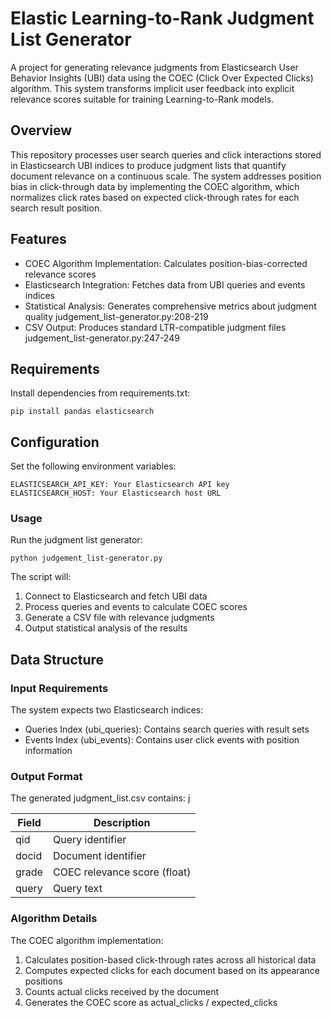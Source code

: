 # Elastic Learning-to-Rank Judgment List Generator
A project for generating relevance judgments from Elasticsearch User Behavior Insights (UBI) data using the COEC (Click Over Expected Clicks) algorithm. This system transforms implicit user feedback into explicit relevance scores suitable for training Learning-to-Rank models.

## Overview
This repository processes user search queries and click interactions stored in Elasticsearch UBI indices to produce judgment lists that quantify document relevance on a continuous scale. The system addresses position bias in click-through data by implementing the COEC algorithm, which normalizes click rates based on expected click-through rates for each search result position.

## Features
- COEC Algorithm Implementation: Calculates position-bias-corrected relevance scores 
- Elasticsearch Integration: Fetches data from UBI queries and events indices
- Statistical Analysis: Generates comprehensive metrics about judgment quality judgement_list-generator.py:208-219
- CSV Output: Produces standard LTR-compatible judgment files judgement_list-generator.py:247-249

## Requirements
Install dependencies from requirements.txt:
```
pip install pandas elasticsearch
```

## Configuration
Set the following environment variables:

```
ELASTICSEARCH_API_KEY: Your Elasticsearch API key
ELASTICSEARCH_HOST: Your Elasticsearch host URL
```


### Usage
Run the judgment list generator:

```
python judgement_list-generator.py
```

The script will:

1. Connect to Elasticsearch and fetch UBI data
2. Process queries and events to calculate COEC scores
3. Generate a CSV file with relevance judgments
4. Output statistical analysis of the results

## Data Structure

### Input Requirements

The system expects two Elasticsearch indices:

- Queries Index (ubi_queries): Contains search queries with result sets
- Events Index (ubi_events): Contains user click events with position information 
### Output Format
The generated judgment_list.csv contains: j

| Field | Description                  |  
|-------|------------------------------|
| qid   | Query identifier             |
| docid | Document identifier          | 
| grade | COEC relevance score (float) | 
| query | Query text                   |

### Algorithm Details
The COEC algorithm implementation:

1. Calculates position-based click-through rates across all historical data 
2. Computes expected clicks for each document based on its appearance positions 
3. Counts actual clicks received by the document 
4. Generates the COEC score as actual_clicks / expected_clicks